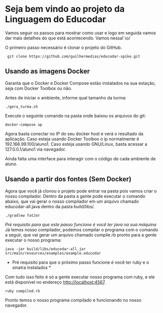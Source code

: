 # Seja bem vindo ao projeto da Linguagem do Educodar

Vamos seguir os passos para mostrar como usar e logo em seguida vamos dar mais detalhes do que está acontecendo. Vamos nessa! \o/

O primeiro passo necessário é clonar o projeto do GitHub.

```
 git clone https://github.com/guilhermedias/educodar-spike.git
```

## Usando as imagens Docker

Garanta que o Docker e Docker Compose estão instalados na sua estação, seja com Docker Toolbox ou não.

Antes de iniciar o ambiente, informe qual tamanho da turma:

```
./gera_turma.sh
```

Execute o seguinte comando na pasta onde baixou os arquivos do git:

```
docker-compose up
```

Agora basta conectar no IP do seu docker host e verá o resultado da aplicação. Caso esteja usando Docker Toolbox o ip normalmente é 192.168.99.100/aluno1. Caso esteja usando GNU/Linux, basta acessar a 127.0.0.1/aluno1 via navegador.

Ainda falta uma interface para interagir com o código de cada ambiente de aluno.

## Usando a partir dos fontes (Sem Docker) 

Agora que você já clonou o projeto pode entrar na pasta pois vamos criar o nosso compilador. Dentro da pasta
a gente pode executar o comando abaixo, que vai gerar o nosso compilador em um arquivo chamado educodar-all.java
dentro da pasta build/libs/.

```
./gradlew fatJar
```

*Pré requisito para que este passo funcione é você ter java na sua máquina*
Já temos nosso compilador, podemos compilar o programa com o comando a seguir, que vai gerar um arquivo
chamado compile.rb pronto para a gente executar o nosso programa:

```
java -jar build/libs/educodar-all.jar src/main/resources/examples/example.educodar

```

* Pré requisito para que o próximo passo funcione é você ter ruby e o sinatra instalados *

Com tudo isso feito é só a gente executar nosso programa com ruby, e ele está disponível no endereço
[http://localhost:4567](http://localhost:4567).

```
ruby compiled.rb
```

Pronto temos o nosso programa compilado e funcionando no nosso navegador.
